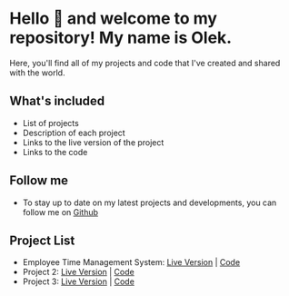 # Hello 👋 and welcome to my repository! My name is Olek. 

 Here, you'll find all of my projects and code that I've created and shared with the world.

## What's included
- List of projects
- Description of each project
- Links to the live version of the project
- Links to the code

## Follow me
- To stay up to date on my latest projects and developments, you can follow me on [Github](https://github.com/pologora)

## Project List
- Employee Time Management System: [Live Version](https://best-ever-magazyn.netlify.app) | [Code](https://github.com/pologora/magazyn_time_management)
- Project 2: [Live Version](http://www.example.com) | [Code](https://github.com/username/project-2)
- Project 3: [Live Version](http://www.example.com) | [Code](https://github.com/username/project-3)

